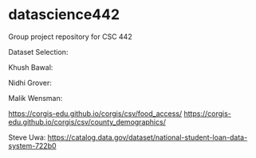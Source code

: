 # datascience442
Group project repository for CSC 442


Dataset Selection:

  Khush Bawal:

  Nidhi Grover:

  Malik Wensman:

  https://corgis-edu.github.io/corgis/csv/food_access/
  https://corgis-edu.github.io/corgis/csv/county_demographics/

  Steve Uwa:
  https://catalog.data.gov/dataset/national-student-loan-data-system-722b0
